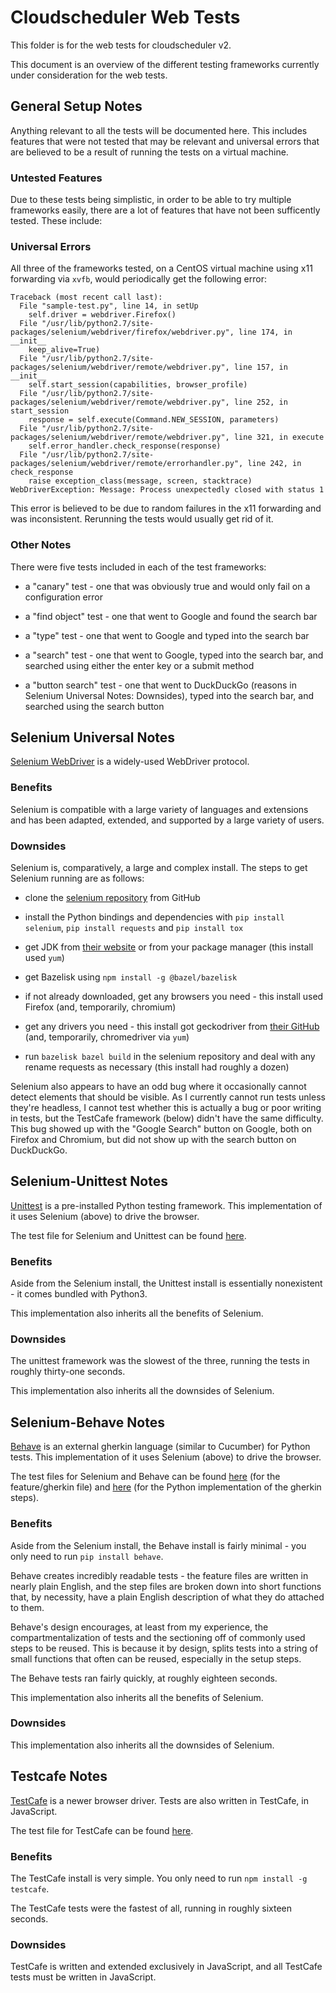 # Cloudscheduler Web Tests

This folder is for the web tests for cloudscheduler v2.

This document is an overview of the different testing frameworks currently under consideration for the web tests.

## General Setup Notes

Anything relevant to all the tests will be documented here. This includes features that were not tested that may be relevant and universal errors that are believed to be a result of running the tests on a virtual machine.

### Untested Features

Due to these tests being simplistic, in order to be able to try multiple frameworks easily, there are a lot of features that have not been sufficently tested. These include:

### Universal Errors

All three of the frameworks tested, on a CentOS virtual machine using x11 forwarding via `xvfb`, would periodically get the following error:
```
Traceback (most recent call last):
  File "sample-test.py", line 14, in setUp
    self.driver = webdriver.Firefox()
  File "/usr/lib/python2.7/site-packages/selenium/webdriver/firefox/webdriver.py", line 174, in __init__
    keep_alive=True)
  File "/usr/lib/python2.7/site-packages/selenium/webdriver/remote/webdriver.py", line 157, in __init__
    self.start_session(capabilities, browser_profile)
  File "/usr/lib/python2.7/site-packages/selenium/webdriver/remote/webdriver.py", line 252, in start_session
    response = self.execute(Command.NEW_SESSION, parameters)
  File "/usr/lib/python2.7/site-packages/selenium/webdriver/remote/webdriver.py", line 321, in execute
    self.error_handler.check_response(response)
  File "/usr/lib/python2.7/site-packages/selenium/webdriver/remote/errorhandler.py", line 242, in check_response
    raise exception_class(message, screen, stacktrace)
WebDriverException: Message: Process unexpectedly closed with status 1
```
This error is believed to be due to random failures in the x11 forwarding and was inconsistent. Rerunning the tests would usually get rid of it.

### Other Notes

There were five tests included in each of the test frameworks:

- a "canary" test - one that was obviously true and would only fail on a configuration error

- a "find object" test - one that went to Google and found the search bar

- a "type" test - one that went to Google and typed into the search bar

- a "search" test - one that went to Google, typed into the search bar, and searched using either the enter key or a submit method

- a "button search" test - one that went to DuckDuckGo (reasons in Selenium Universal Notes: Downsides), typed into the search bar, and searched using the search button

## Selenium Universal Notes

[Selenium WebDriver](https://github.com/SeleniumHQ/selenium) is a widely-used WebDriver protocol.

### Benefits

Selenium is compatible with a large variety of languages and extensions and has been adapted, extended, and supported by a large variety of users.

### Downsides

Selenium is, comparatively, a large and complex install. The steps to get Selenium running are as follows:

- clone the [selenium repository](https://github.com/SeleniumHQ/selenium) from GitHub

- install the Python bindings and dependencies with `pip install selenium`, `pip install requests` and `pip install tox`

- get JDK from [their website](https://jdk.java.net/15/) or from your package manager (this install used `yum`)

- get Bazelisk using `npm install -g @bazel/bazelisk`

- if not already downloaded, get any browsers you need - this install used Firefox (and, temporarily, chromium)

- get any drivers you need - this install got geckodriver from [their GitHub](https://github.com/mozilla/geckodriver/releases/tag/v0.28.0) (and, temporarily, chromedriver via `yum`)

- run `bazelisk bazel build` in the selenium repository and deal with any rename requests as necessary (this install had roughly a dozen)

Selenium also appears to have an odd bug where it occasionally cannot detect elements that should be visible. As I currently cannot run tests unless they're headless, I cannot test whether this is actually a bug or poor writing in tests, but the TestCafe framework (below) didn't have the same difficulty. This bug showed up with the "Google Search" button on Google, both on Firefox and Chromium, but did not show up with the search button on DuckDuckGo.

## Selenium-Unittest Notes

[Unittest](https://docs.python.org/3.6/library/unittest.html#module-unittest) is a pre-installed Python testing framework. This implementation of it uses Selenium (above) to drive the browser.

The test file for Selenium and Unittest can be found [here](/web_tests/selenium-unittest/sample-test.py).

### Benefits

Aside from the Selenium install, the Unittest install is essentially nonexistent - it comes bundled with Python3.

This implementation also inherits all the benefits of Selenium.

### Downsides

The unittest framework was the slowest of the three, running the tests in roughly thirty-one seconds.

This implementation also inherits all the downsides of Selenium.

## Selenium-Behave Notes

[Behave](https://github.com/behave/behave) is an external gherkin language (similar to Cucumber) for Python tests. This implementation of it uses Selenium (above) to drive the browser.

The test files for Selenium and Behave can be found [here](/web_tests/selenium-behave/features/sample-test.feature) (for the feature/gherkin file) and [here](/web_tests/selenium-behave/features/steps/sample-test.py) (for the Python implementation of the gherkin steps).

### Benefits

Aside from the Selenium install, the Behave install is fairly minimal - you only need to run `pip install behave`.

Behave creates incredibly readable tests - the feature files are written in nearly plain English, and the step files are broken down into short functions that, by necessity, have a plain English description of what they do attached to them. 

Behave's design encourages, at least from my experience, the compartmentalization of tests and the sectioning off of commonly used steps to be reused. This is because it by design, splits tests into a string of small functions that often can be reused, especially in the setup steps.

The Behave tests ran fairly quickly, at roughly eighteen seconds.

This implementation also inherits all the benefits of Selenium.

### Downsides

This implementation also inherits all the downsides of Selenium.

## Testcafe Notes

[TestCafe](https://github.com/DevExpress/testcafe) is a newer browser driver. Tests are also written in TestCafe, in JavaScript.

The test file for TestCafe can be found [here](/web_tests/testcafe/sample-test.js).

### Benefits

The TestCafe install is very simple. You only need to run `npm install -g testcafe`.

The TestCafe tests were the fastest of all, running in roughly sixteen seconds.

### Downsides

TestCafe is written and extended exclusively in JavaScript, and all TestCafe tests must be written in JavaScript.